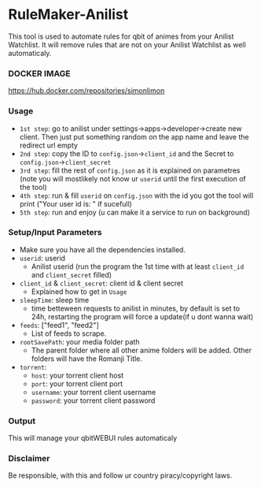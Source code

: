 # RuleMaker-Anilist

This tool is used to automate rules for qbit of animes from your Anilist Watchlist.
It will remove rules that are not on your Anilist Watchlist as well automaticaly.


### DOCKER IMAGE ###
https://hub.docker.com/repositories/simonlimon

### Usage
- `1st step`: go to anilist under settings->apps->developer->create new client. Then just put something random on the app name and leave the redirect url empty
- `2nd step`: copy the ID to `config.json`->`client_id` and the Secret to `config.json`->`client_secret`
- `3rd step`: fill the rest of `config.json` as it is explained on parametres (note you will mostlikely not know ur `userid` until the first execution of the tool)
- `4th step`: run & fill `userid` on `config.json` with the id you got the tool will print ("Your user id is: " if sucefull)
- `5th step`: run and enjoy (u can make it a service to run on background)

### Setup/Input Parameters

- Make sure you have all the dependencies installed.
- `userid`: userid
  - Anilist userid (run the program the 1st time with at least `client_id` and `client_secret` filled)
- `client_id` & `client_secret`: client id & client secret
  - Explained how to get in `Usage`
- `sleepTime`: sleep time
  - time betteween requests to anilist in minutes, by default is set to 24h, restarting the program will force a update(if u dont wanna wait)
- `feeds`: ["feed1", "feed2"]
  - List of feeds to scrape.
- `rootSavePath`: your media folder path
  - The parent folder where all other anime folders will be added. Other folders will have the Romanji Title.
- `torrent`:
  - `host`: your torrent client host
  - `port`: your torrent client port
  - `username`: your torrent client username
  - `password`: your torrent client password

### Output

This will manage your qbitWEBUI rules automaticaly

### Disclaimer

Be responsible, with this and follow ur country piracy/copyright laws.
